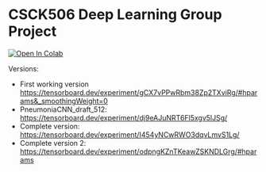# CSCK506 Deep Learning Group Project

<a href="https://colab.research.google.com/github/zhulinchng/PneumoniaDetection/blob/main/main.ipynb"><img src="https://colab.research.google.com/assets/colab-badge.svg" alt="Open In Colab"></a>

Versions:

- First working version <https://tensorboard.dev/experiment/gCX7vPPwRbm38Zp2TXviRg/#hparams&_smoothingWeight=0>
- PneumoniaCNN_draft_512: <https://tensorboard.dev/experiment/dj9eAJuNRT6Fl5xgv5lJSg/>
- Complete version: <https://tensorboard.dev/experiment/I454yNCwRWO3dqvLmvS1Lg/>
- Complete version 2: <https://tensorboard.dev/experiment/odpngKZnTKeawZSKNDLGrg/#hparams>
